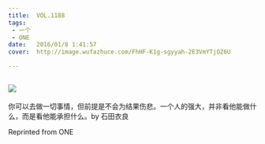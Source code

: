 ```yaml
---
title:	VOL.1188
tags:
 - 一个
 - ONE
date:	2016/01/8 1:41:57
cover:	http://image.wufazhuce.com/FhHF-K1g-sgyyah-2E3VmYTjOZ6U

---
```

![](http://image.wufazhuce.com/FhHF-K1g-sgyyah-2E3VmYTjOZ6U)
---

你可以去做一切事情，但前提是不会为结果伤悲。一个人的强大，并非看他能做什么，而是看他能承担什么。by 石田衣良
 
Reprinted from ONE
